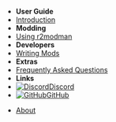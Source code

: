 - **User Guide**
- [Introduction](./)
- **Modding**
- [Using r2modman](installing-r2modman)
- **Developers**
- [Writing Mods](writing-mods)
- **Extras**
- [Frequently Asked Questions](faq)
- **Links**
- [![Discord](https://icongr.am/simple/discord.svg?colored\&size=16)Discord](https://discord.gg/nYcQFEpXfU)
- [![GitHub](https://icongr.am/simple/github.svg?color=808080\&size=16)GitHub](https://github.com/LethalCompany/ModdingWiki)

<!-- - [![Translate](https://icongr.am/material/translate.svg?color=808080&size=16)Translate](https://crowdin.com/project/trombone-champ-modding-wiki) -->

- [About](about)

